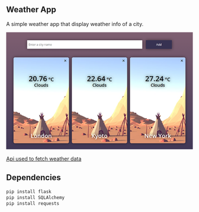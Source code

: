 ## Weather App

A simple weather app that display weather info of a city.


![Screenshot](screenshots/Screenshot_1.png)

[Api used to fetch weather data](https://openweathermap.org/api)

## Dependencies

```
pip install flask
pip install SQLAlchemy
pip install requests
```
